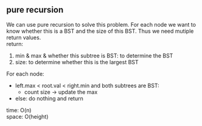 ## pure recursion
We can use pure recursion to solve this problem. For each node we want to know whether this is a BST and the size of this BST. Thus we need mutiple return values.<br>
return:
1. min & max & whether this subtree is BST: to determine the BST
2. size: to determine whether this is the largest BST

For each node:<br>
- left.max < root.val < right.min and both subtrees are BST:
	- count size -> update the max
- else: do nothing and return

time: O(n)<br>
space: O(height)
